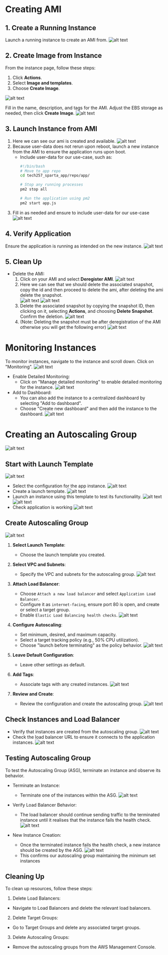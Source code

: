 # Creating AMI

## 1. Create a Running Instance

Launch a running instance to create an AMI from.
![alt text](img/image-10.png)

## 2. Create Image from Instance

From the instance page, follow these steps:
   1. Click **Actions**.
   2. Select **Image and templates**.
   3. Choose **Create Image**.

![alt text](img/image-11.png)
   
Fill in the name, description, and tags for the AMI. Adjust the EBS storage as needed, then click **Create Image**.
![alt text](img/image-12.png)

## 3. Launch Instance from AMI

  1. Here we can see our ami is created and available.
   ![alt text](img/image-13.png)
  2. Because user-data does not rerun upon reboot, launch a new instance from the AMI to ensure the application runs upon boot. 
      - Include user-data for our use-case, such as:
        ```bash
        #!/bin/bash
        # Move to app repo
        cd tech257_sparta_app/repo/app/

        # Stop any running processes
        pm2 stop all

        # Run the application using pm2
        pm2 start app.js
        ```
  3. Fill in as needed and ensure to include user-data for our use-case
   ![alt text](img/image-14.png)

## 4. Verify Application

Ensure the application is running as intended on the new instance.
![alt text](img/image-15.png)

## 5. Clean Up

   - Delete the AMI:
     1. Click on your AMI and select **Deregister AMI**.
      ![alt text](img/image-16.png)
     2. Here we can see that we should delete the associated snapshot, copy the id and then proceed to delete the ami, after deleting the ami delete the snapshot.<br>
      ![alt text](img/image-17.png)
      ![alt text](img/image-18.png)
     3. Delete the associated snapshot by copying the snapshot ID, then clicking on it, selecting **Actions**, and choosing **Delete Snapshot**. Confirm the deletion.
     ![alt text](img/image-19.png)
     4. (Note: Deleting the snapshot must be after deregistration of the AMI otherwise you will get the following error)
      ![alt text](img/image-20.png)

# Monitoring Instances

To monitor instances, navigate to the instance and scroll down. Click on "Monitoring".
![alt text](img/image-25.png)

- Enable Detailed Monitoring:
  - Click on "Manage detailed monitoring" to enable detailed monitoring for the instance.
  ![alt text](img/image-26.png)
- Add to Dashboard:
  - You can also add the instance to a centralized dashboard by selecting "Add to dashboard".
  - Choose "Create new dashboard" and then add the instance to the dashboard.
  ![alt text](img/image-27.png)

# Creating an Autoscaling Group

![alt text](img/image-46.png)

## Start with Launch Template
![alt text](img/image-28.png)

- Select the configuration for the app instance.
![alt text](img/image-29.png)
- Create a launch template.
![alt text](img/image-30.png)
- Launch an instance using this template to test its functionality.
![alt text](img/image-31.png)
![alt text](img/image-32.png)
- Check application is working
![alt text](img/image-33.png)

## Create Autoscaling Group
![alt text](img/image-34.png)
1. **Select Launch Template**:
   - Choose the launch template you created.
   
2. **Select VPC and Subnets**:
   - Specify the VPC and subnets for the autoscaling group.
   ![alt text](img/image-35.png)

3. **Attach Load Balancer**:
   - Choose `Attach a new load balancer` and select `Application Load Balancer`.
   - Configure it as `internet-facing`, ensure port 80 is open, and create or select a target group.
   - Enable `Elastic Load Balancing health checks`.
  ![alt text](img/image-36.png)

4. **Configure Autoscaling**:
   - Set minimum, desired, and maximum capacity.
   - Select a target tracking policy (e.g., 50% CPU utilization).
   - Choose "launch before terminating" as the policy behavior.
   ![alt text](img/image-37.png)

5. **Leave Default Configuration**:
   - Leave other settings as default.

6. **Add Tags**:
   - Associate tags with any created instances.
  ![alt text](img/image-38.png)

7. **Review and Create**:
   - Review the configuration and create the autoscaling group.
  ![alt text](img/image-39.png)

## Check Instances and Load Balancer

- Verify that instances are created from the autoscaling group.
  ![alt text](img/image-40.png)
- Check the load balancer URL to ensure it connects to the application instances.
 ![alt text](img/image-41.png)

## Testing Autoscaling Group

To test the Autoscaling Group (ASG), terminate an instance and observe its behavior.

- Terminate an Instance:
  - Terminate one of the instances within the ASG.
  ![alt text](img/image-42.png)

- Verify Load Balancer Behavior:
  - The load balancer should continue sending traffic to the terminated instance until it realises that the instance fails the health check.
  ![alt text](img/image-43.png)

- New Instance Creation:
  - Once the terminated instance fails the health check, a new instance should be created by the ASG.
  ![alt text](img/image-44.png)
  - This confirms our autoscaling group maintaining the minimum set instances

## Cleaning Up

To clean up resources, follow these steps:

1. Delete Load Balancers:
  - Navigate to Load Balancers and delete the relevant load balancers.

2. Delete Target Groups:
  - Go to Target Groups and delete any associated target groups.

3. Delete Autoscaling Groups:
  - Remove the autoscaling groups from the AWS Management Console.
